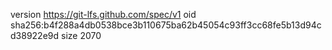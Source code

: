 version https://git-lfs.github.com/spec/v1
oid sha256:b4f288a4db0538bce3b110675ba62b45054c93ff3cc68fe5b13d94cd38922e9d
size 2070
